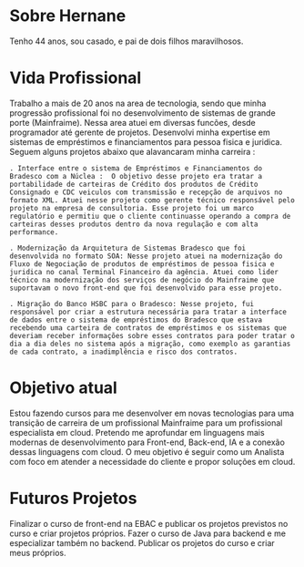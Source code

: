 # Sobre Hernane
  Tenho 44 anos, sou casado, e pai de dois filhos maravilhosos.

# Vida Profissional
  Trabalho a mais de 20 anos na area de tecnologia, sendo que minha progressão profissional foi no desenvolvimento de sistemas de grande porte (Mainfraime). Nessa area atuei em diversas funcões, desde programador até gerente de projetos. Desenvolvi minha expertise em sistemas de empréstimos e financiamentos para pessoa fisica e juridica. Seguem alguns projetos abaixo que alavancaram minha carreira :

    . Interface entre o sistema de Empréstimos e Financiamentos do Bradesco com a Núclea :  O objetivo desse projeto era tratar a portabilidade de carteiras de Crédito dos produtos de Crédito Consignado e CDC veiculos com transmissão e recepção de arquivos no formato XML. Atuei nesse projeto como gerente técnico responsável pelo projeto na empresa de consultoria. Esse projeto foi um marco regulatório e permitiu que o cliente continuasse operando a compra de carteiras desses produtos dentro da nova regulação e com alta performance. 

    . Modernização da Arquitetura de Sistemas Bradesco que foi desenvolvida no formato SOA: Nesse projeto atuei na modernização do Fluxo de Negociação de produtos de empréstimos de pessoa fisica e juridica no canal Terminal Financeiro da agência. Atuei como lider técnico na modernização dos serviços de negócio do Mainfraime que suportavam o novo front-end que foi desenvolvido para esse projeto.

    . Migração do Banco HSBC para o Bradesco: Nesse projeto, fui responsável por criar a estrutura necessária para tratar a interface de dados entre o sistema de empréstimos do Bradesco que estava recebendo uma carteira de contratos de empréstimos e os sistemas que deveriam receber informações sobre esses contratos para poder tratar o dia a dia deles no sistema após a migração, como exemplo as garantias de cada contrato, a inadimplência e risco dos contratos.

# Objetivo atual

  Estou fazendo cursos para me desenvolver em novas tecnologias para uma transição de carreira de um profissional Mainfraime para um profissional especialista em cloud. Pretendo me aprofundar em linguagens mais modernas de desenvolvimento para Front-end, Back-end, IA e a conexão dessas linguagens com cloud. O meu objetivo é seguir como um Analista com foco em atender a necessidade do cliente e propor soluções em cloud.


# Futuros Projetos
  Finalizar o curso de front-end na EBAC e publicar os projetos previstos no curso e criar projetos próprios.
  Fazer o curso de Java para backend e me especializar também no backend. Publicar os projetos do curso e criar meus próprios.
  

